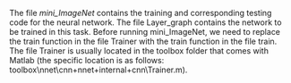 The file _mini_ImageNet_ contains the training and corresponding testing code for the neural network. 
The file Layer_graph contains the network to be trained in this task. Before running mini_ImageNet, we need to replace the train function in the file Trainer with the train function in the file train. 
The file Trainer is usually located in the toolbox folder that comes with Matlab (the specific location is as follows: toolbox\nnet\cnn\+nnet\+internal\+cnn\Trainer.m).

